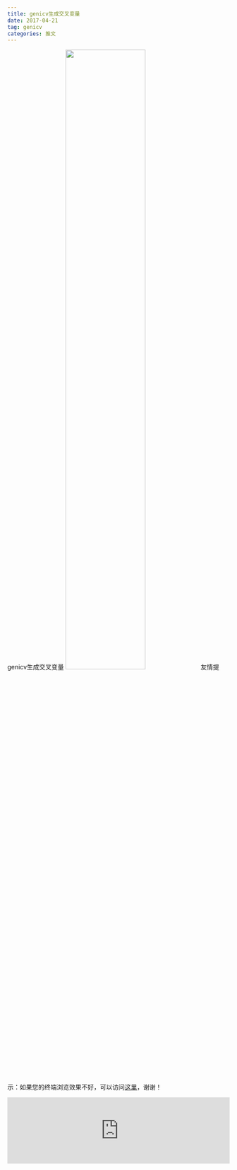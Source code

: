 ```yaml
---
title: genicv生成交叉变量
date: 2017-04-21
tag: genicv
categories: 推文
---
```

genicv生成交叉变量
<img src="http://mmbiz.qpic.cn/mmbiz_jpg/ACviaWTBFxhYT5FB3CNaIdFF8wMLibY9berpyoHOGCOwgVRt6pBcIQiclvlBG64u5yiajsiaSjQ0xwUITkcre56IdKQ/0?wx_fmt.jpeg" style="width: 60%; height: auto;"/><!--more-->
友情提示：如果您的终端浏览效果不好，可以访问[这里](https://stata-club.github.io/stata_article/2017-04-21.html)，谢谢！
<iframe src="https://stata-club.github.io/stata_article/2017-04-21.html" id="iframepage" frameborder="0" scrolling="no" marginheight="0" marginwidth="0" width="100%" onLoad="iFrameHeight()"></iframe>
<script type="text/javascript" language="javascript">
function iFrameHeight() {
var ifm= document.getElementById("iframepage");
var subWeb = document.frames ? document.frames["iframepage"].document : ifm.contentDocument;   
if(ifm != null && subWeb != null) {
 ifm.height = subWeb.body.scrollHeight;
} 
} 
</script> 